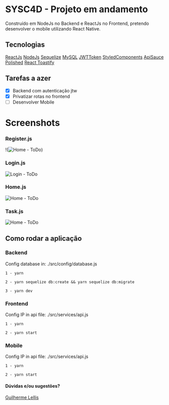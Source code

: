 # SYSC4D - Projeto em andamento

Construído em NodeJs no Backend e ReactJs no Frontend, pretendo desenvolver o mobile utilizando React Native.

## Tecnologias

[ReactJs](https://pt-br.reactjs.org/)
[NodeJs](https://nodejs.org/en/)
[Sequelize](https://sequelize.org/)
[MySQL](https://dev.mysql.com/downloads/mysql/)
[JWTToken](https://jwt.io/)
[StyledComponents](https://styled-components.com)
[ApiSauce](https://www.npmjs.com/package/apisauce)
[Polished](https://polished.js.org/)
[React Toastify](https://fkhadra.github.io/react-toastify/introduction/)

## Tarefas a azer

- [x] Backend com autenticação jtw
- [x] Privatizar rotas no frontend
- [ ] Desenvolver Mobile

# Screenshots

### Register.js

!(![Home - ToDo](https://user-images.githubusercontent.com/18725901/122153390-3efa9780-ce39-11eb-82dd-bded34ea5948.png))

### Login.js

![Login - ToDo](https://i.imgur.com/BFhVi06.png)

### Home.js

![Home - ToDo](https://i.imgur.com/jDfDJHT.png)

### Task.js

![Home - ToDo](https://i.imgur.com/5TXUlfY.png)

## Como rodar a aplicação

### Backend
Config database in: ./src/config/database.js

```1 - yarn```

```2 - yarn sequelize db:create && yarn sequelize db:migrate```

```3 - yarn dev```

### Frontend
Config IP in api file: ./src/services/api.js

```1 - yarn```

```2 - yarn start```

### Mobile
Config IP in api file: ./src/services/api.js

```1 - yarn```

```2 - yarn start```

#### Dúvidas e/ou sugestões? 
[Guilherme Lellis](mailto:lguilherme44@gmail.com)
